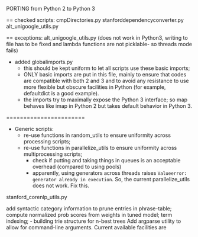 PORTING from Python 2 to Python 3

== checked scripts:
    cmpDirectories.py
    stanforddependencyconverter.py
    alt_unigoogle_utils.py

== exceptions:
    alt_unigoogle_utils.py (does not work in Python3, writing to file has to be fixed and lambda functions are not picklable- so threads mode fails)


- added globalimports.py 
  - this should be kept uniform to let all scripts use these basic imports;
  - ONLY basic imports are put in this file, mainly to ensure that codes are 
  compatible with both 2 and 3 and to avoid any resistance to use more 
  flexible but obscure facilities in Python (for example, defaultdict is a
  good example).
  - the imports try to maximally expose the Python 3 interface; so map 
  behaves like imap in Python 2 but takes default behavior in Python 3. 


=======================

- Generic scripts: 
  - re-use functions in random_utils to ensure uniformity across processing
  scripts;
  - re-use functions in parallelize_utils to ensure uniformity across 
  multiprocessing scripts;
    - check if putting and taking things in queues is an acceptable overhead
      (compared to using pools)
    - apparently, using generators across threads raises 
      `Valueerror: generator already in execution`. So, the current 
      parallelize_utils does not work. Fix this. 

stanford_corenlp_utils.py


add syntactic category information to prune entries in phrase-table; compute normalized prob scores from weights in tuned model; 
term indexing; - building trie structure for n-best trees
Add argparse utility to allow for command-line arguments. Current available facilities are 
